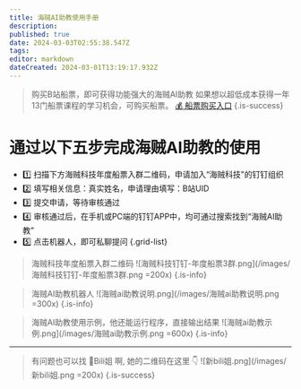 ```yaml
---
title: 海贼AI助教使用手册
description: 
published: true
date: 2024-03-03T02:55:38.547Z
tags: 
editor: markdown
dateCreated: 2024-03-01T13:19:17.932Z
---
```


> 购买B站船票，即可获得功能强大的海贼AI助教
如果想以超低成本获得一年13门船票课程的学习机会，可购买船票。
[💰 船票购买入口](https://www.bilibili.com/cheese/pages/packageCourseDetail?productId=598)
{.is-success}


# 通过以下五步完成海贼AI助教的使用

- 1️⃣ 扫描下方海贼科技年度船票入群二维码，申请加入“海贼科技"的钉钉组织
- 2️⃣ 填写相关信息：真实姓名，申请理由填写：B站UID
- 3️⃣ 提交申请，等待审核通过
- 4️⃣ 审核通过后，在手机或PC端的钉钉APP中，均可通过搜索找到“海贼AI助教”
- 5️⃣ 点击机器人，即可私聊提问 
{.grid-list}
> 海贼科技年度船票入群二维码
![海贼科技钉钉-年度船票3群.png](/images/海贼科技钉钉-年度船票3群.png =200x)
{.is-info}

> 海贼AI助教机器人
![海贼ai助教说明.png](/images/海贼ai助教说明.png =300x)
{.is-info}

> 海贼AI助教使用示例，他还能运行程序，直接输出结果
![海贼ai助教示例.png](/images/海贼ai助教示例.png =600x)
{.is-info}

---

> 有问题也可以找 👧Bili姐 啊, 她的二维码在这里 👇
![新bili姐.png](/images/新bili姐.png =200x)
{.is-success}
